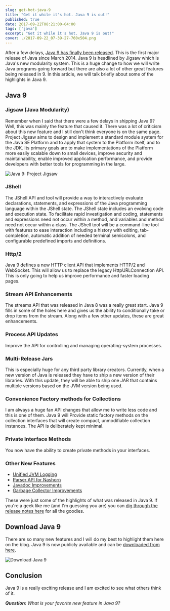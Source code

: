 ```yaml
---
slug: get-hot-java-9
title: "Get it while it's hot. Java 9 is out!"
published: true
date: 2017-09-22T08:21:00-04:00
tags: ['java']
excerpt: "Get it while it's hot. Java 9 is out!"
cover: ./2017-09-22_07-39-27-760x504.png
---
```


After a few delays, [Java 9 has finally been released](http://www.oracle.com/technetwork/java/javase/downloads/jdk9-downloads-3848520.html). This is the first major release of Java since March 2014. Java 9 is headlined by Jigsaw which is Java's new modularity system. This is a huge change to how we will write Java programs going forward but there are also a lot of other great features being released in 9. In this article, we will talk briefly about some of the highlights in Java 9.

## Java 9

### Jigsaw (Java Modularity) 

Remember when I said that there were a few delays in shipping Java 9? Well, this was mainly the feature that caused it. There was a lot of criticism about this new feature and I still don't think everyone is on the same page.  Project Jigsaw aims to design and implement a standard module system for the Java SE Platform and to apply that system to the Platform itself, and to the JDK. Its primary goals are to make implementations of the Platform more easily scalable down to small devices, improve security and maintainability, enable improved application performance, and provide developers with better tools for programming in the large.

![Java 9: Project Jigsaw](./pexels-photo-218443-1-1024x682.jpeg)

### JShell

The JShell API and tool will provide a way to interactively evaluate declarations, statements, and expressions of the Java programming language within the JShell state. The JShell state includes an evolving code and execution state. To facilitate rapid investigation and coding, statements and expressions need not occur within a method, and variables and method need not occur within a class. The JShell tool will be a command-line tool with features to ease interaction including a history with editing, tab-completion, automatic addition of needed terminal semicolons, and configurable predefined imports and definitions.

### Http/2

Java 9 defines a new HTTP client API that implements HTTP/2 and WebSocket. This will allow us to replace the legacy HttpURLConnection API. This is only going to help us improve performance and faster loading pages. 

### Stream API Enhancements

The streams API that was released in Java 8 was a really great start. Java 9 fills in some of the holes here and gives us the ability to conditionally take or drop items from the stream. Along with a few other updates, these are great enhancements. 

### Process API Updates

Improve the API for controlling and managing operating-system processes.

### Multi-Release Jars

This is especially huge for any third party library creators. Currently, when a new version of Java is released they have to ship a new version of their libraries. With this update, they will be able to ship one JAR that contains multiple versions based on the JVM version being used. 

### Convenience Factory methods for Collections

I am always a huge fan API changes that allow me to write less code and this is one of them. Java 9 will Provide static factory methods on the collection interfaces that will create compact, unmodifiable collection instances. The API is deliberately kept minimal.

### Private Interface Methods

You now have the ability to create private methods in your interfaces.

### Other New Features

*   [Unified JVM Logging](http://openjdk.java.net/jeps/158)
*   [Parser API for Nashorn](http://openjdk.java.net/jeps/236)
*   [Javadoc Improvements](http://openjdk.java.net/jeps/224)
*   [Garbage Collector Improvements](http://openjdk.java.net/jeps/248)

These were just some of the highlights of what was released in Java 9. If you're a geek like me (and I'm guessing you are) you can [dig through the release notes here](http://www.oracle.com/technetwork/java/javase/documentation/9u-relnotes-3704429.html) for all the goodies. 

## Download Java 9

There are so many new features and I will do my best to highlight them here on the blog. Java 9 is now publicly available and can be [downloaded from here](http://www.oracle.com/technetwork/java/javase/downloads/jdk9-downloads-3848520.html). 

![Download Java 9](./luis-llerena-14779-1024x683.jpg)

## Conclusion

Java 9 is a really exciting release and I am excited to see what others think of it. 

_**Question:** What is your favorite new feature in Java 9?_
